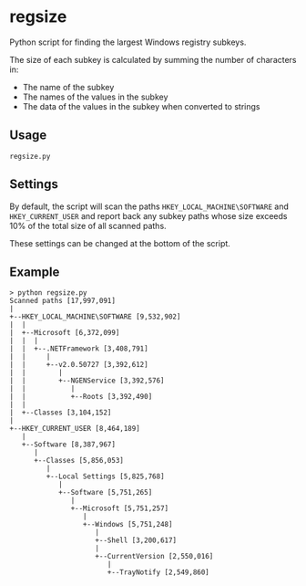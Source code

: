 # regsize
Python script for finding the largest Windows registry subkeys.

The size of each subkey is calculated by summing the number of characters in:
- The name of the subkey
- The names of the values in the subkey
- The data of the values in the subkey when converted to strings

## Usage
`regsize.py`

## Settings
By default, the script will scan the paths `HKEY_LOCAL_MACHINE\SOFTWARE` and `HKEY_CURRENT_USER` and report back any subkey paths whose size exceeds 10% of the total size of all scanned paths.

These settings can be changed at the bottom of the script.

## Example
````
> python regsize.py
Scanned paths [17,997,091]
|
+--HKEY_LOCAL_MACHINE\SOFTWARE [9,532,902]
|  |
|  +--Microsoft [6,372,099]
|  |  |
|  |  +--.NETFramework [3,408,791]
|  |     |
|  |     +--v2.0.50727 [3,392,612]
|  |        |
|  |        +--NGENService [3,392,576]
|  |           |
|  |           +--Roots [3,392,490]
|  |
|  +--Classes [3,104,152]
|
+--HKEY_CURRENT_USER [8,464,189]
   |
   +--Software [8,387,967]
      |
      +--Classes [5,856,053]
         |
         +--Local Settings [5,825,768]
            |
            +--Software [5,751,265]
               |
               +--Microsoft [5,751,257]
                  |
                  +--Windows [5,751,248]
                     |
                     +--Shell [3,200,617]
                     |
                     +--CurrentVersion [2,550,016]
                        |
                        +--TrayNotify [2,549,860]
````
